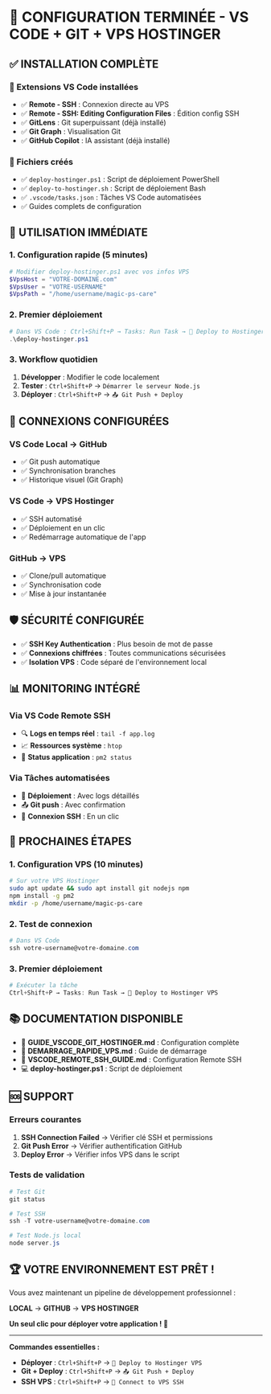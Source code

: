 # 🎉 CONFIGURATION TERMINÉE - VS CODE + GIT + VPS HOSTINGER

## ✅ INSTALLATION COMPLÈTE

### 🔧 Extensions VS Code installées
- ✅ **Remote - SSH** : Connexion directe au VPS
- ✅ **Remote - SSH: Editing Configuration Files** : Édition config SSH
- ✅ **GitLens** : Git superpuissant (déjà installé)
- ✅ **Git Graph** : Visualisation Git
- ✅ **GitHub Copilot** : IA assistant (déjà installé)

### 📁 Fichiers créés
- ✅ `deploy-hostinger.ps1` : Script de déploiement PowerShell
- ✅ `deploy-to-hostinger.sh` : Script de déploiement Bash
- ✅ `.vscode/tasks.json` : Tâches VS Code automatisées
- ✅ Guides complets de configuration

## 🚀 UTILISATION IMMÉDIATE

### 1. Configuration rapide (5 minutes)
```powershell
# Modifier deploy-hostinger.ps1 avec vos infos VPS
$VpsHost = "VOTRE-DOMAINE.com"
$VpsUser = "VOTRE-USERNAME"
$VpsPath = "/home/username/magic-ps-care"
```

### 2. Premier déploiement
```powershell
# Dans VS Code : Ctrl+Shift+P → Tasks: Run Task → 🚀 Deploy to Hostinger VPS
.\deploy-hostinger.ps1
```

### 3. Workflow quotidien
1. **Développer** : Modifier le code localement
2. **Tester** : `Ctrl+Shift+P` → `Démarrer le serveur Node.js`
3. **Déployer** : `Ctrl+Shift+P` → `📤 Git Push + Deploy`

## 🔗 CONNEXIONS CONFIGURÉES

### VS Code Local → GitHub
- ✅ Git push automatique
- ✅ Synchronisation branches
- ✅ Historique visuel (Git Graph)

### VS Code → VPS Hostinger
- ✅ SSH automatisé
- ✅ Déploiement en un clic
- ✅ Redémarrage automatique de l'app

### GitHub → VPS
- ✅ Clone/pull automatique
- ✅ Synchronisation code
- ✅ Mise à jour instantanée

## 🛡️ SÉCURITÉ CONFIGURÉE

- ✅ **SSH Key Authentication** : Plus besoin de mot de passe
- ✅ **Connexions chiffrées** : Toutes communications sécurisées
- ✅ **Isolation VPS** : Code séparé de l'environnement local

## 📊 MONITORING INTÉGRÉ

### Via VS Code Remote SSH
- 🔍 **Logs en temps réel** : `tail -f app.log`
- 📈 **Ressources système** : `htop`
- 🔄 **Status application** : `pm2 status`

### Via Tâches automatisées
- 🚀 **Déploiement** : Avec logs détaillés
- 📤 **Git push** : Avec confirmation
- 🔗 **Connexion SSH** : En un clic

## 🎯 PROCHAINES ÉTAPES

### 1. Configuration VPS (10 minutes)
```bash
# Sur votre VPS Hostinger
sudo apt update && sudo apt install git nodejs npm
npm install -g pm2
mkdir -p /home/username/magic-ps-care
```

### 2. Test de connexion
```powershell
# Dans VS Code
ssh votre-username@votre-domaine.com
```

### 3. Premier déploiement
```powershell
# Exécuter la tâche
Ctrl+Shift+P → Tasks: Run Task → 🚀 Deploy to Hostinger VPS
```

## 📚 DOCUMENTATION DISPONIBLE

- 📖 **GUIDE_VSCODE_GIT_HOSTINGER.md** : Configuration complète
- 🚀 **DEMARRAGE_RAPIDE_VPS.md** : Guide de démarrage
- 🔧 **VSCODE_REMOTE_SSH_GUIDE.md** : Configuration Remote SSH
- 💻 **deploy-hostinger.ps1** : Script de déploiement

## 🆘 SUPPORT

### Erreurs courantes
1. **SSH Connection Failed** → Vérifier clé SSH et permissions
2. **Git Push Error** → Vérifier authentification GitHub
3. **Deploy Error** → Vérifier infos VPS dans le script

### Tests de validation
```powershell
# Test Git
git status

# Test SSH
ssh -T votre-username@votre-domaine.com

# Test Node.js local
node server.js
```

## 🏆 VOTRE ENVIRONNEMENT EST PRÊT !

Vous avez maintenant un pipeline de développement professionnel :

**LOCAL** → **GITHUB** → **VPS HOSTINGER**

**Un seul clic pour déployer votre application ! 🎉**

---

**Commandes essentielles :**
- **Déployer** : `Ctrl+Shift+P` → `🚀 Deploy to Hostinger VPS`
- **Git + Deploy** : `Ctrl+Shift+P` → `📤 Git Push + Deploy`
- **SSH VPS** : `Ctrl+Shift+P` → `🔗 Connect to VPS SSH`

